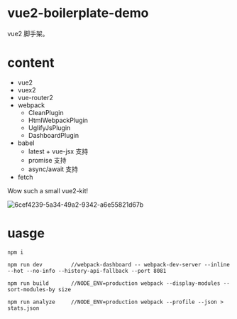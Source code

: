 # vue2-boilerplate-demo

vue2 脚手架。

# content

- vue2
- vuex2
- vue-router2
- webpack
    - CleanPlugin
    - HtmlWebpackPlugin
    - UglifyJsPlugin
    - DashboardPlugin
- babel
    - latest + vue-jsx 支持
    - promise 支持
    - async/await 支持
- fetch

Wow such a small vue2-kit!

![6cef4239-5a34-49a2-9342-a6e55821d67b](https://cloud.githubusercontent.com/assets/6868950/19335694/d725ccbc-9137-11e6-93a5-3456939f307a.png)

# uasge

```
npm i
```

```
npm run dev         //webpack-dashboard -- webpack-dev-server --inline --hot --no-info --history-api-fallback --port 8081
```

```
npm run build       //NODE_ENV=production webpack --display-modules --sort-modules-by size
```

```
npm run analyze     //NODE_ENV=production webpack --profile --json > stats.json
```
